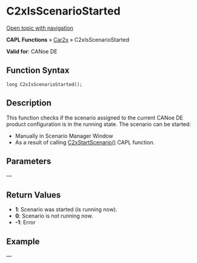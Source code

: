# C2xIsScenarioStarted

[Open topic with navigation](../../../../../CANoeDEFamily.htm#Topics/CAPLFunctions/Car2x/Functions/CAPLfunctionC2xIsScenarioStarted.md)

**CAPL Functions** » [Car2x](../CAPLfunctionsCar2xOverview.md) » C2xIsScenarioStarted

**Valid for**: CANoe DE

## Function Syntax

```
long C2xIsScenarioStarted();
```

## Description

This function checks if the scenario assigned to the current CANoe DE product configuration is in the running state. The scenario can be started:

- Manually in Scenario Manager Window
- As a result of calling [C2xStartScenario()](CAPLfunctionC2xStartScenario.md) CAPL function.

## Parameters

—

## Return Values

- **1**: Scenario was started (is running now).
- **0**: Scenario is not running now.
- **-1**: Error

## Example

—
